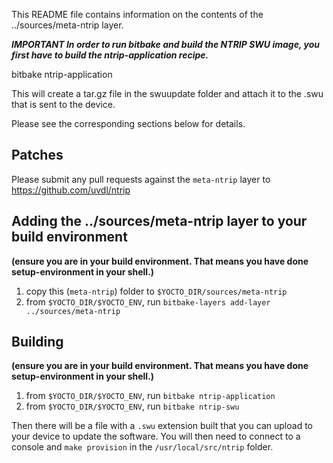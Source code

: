 This README file contains information on the contents of the ../sources/meta-ntrip layer.

***IMPORTANT
In order to run bitbake and build the NTRIP SWU image, you first have to build the ntrip-application recipe.***

bitbake ntrip-application

This will create a tar.gz file in the swuupdate folder and attach it to the .swu that is sent to the device.

Please see the corresponding sections below for details.

## Patches

Please submit any pull requests against the `meta-ntrip` layer to https://github.com/uvdl/ntrip

## Adding the ../sources/meta-ntrip layer to your build environment

**(ensure you are in your build environment.  That means you have done setup-environment in your shell.)**

 1. copy this (`meta-ntrip`) folder to `$YOCTO_DIR/sources/meta-ntrip`
 2. from `$YOCTO_DIR/$YOCTO_ENV`, run `bitbake-layers add-layer ../sources/meta-ntrip`

## Building

**(ensure you are in your build environment.  That means you have done setup-environment in your shell.)**

 1. from `$YOCTO_DIR/$YOCTO_ENV`, run `bitbake ntrip-application`
 2. from `$YOCTO_DIR/$YOCTO_ENV`, run `bitbake ntrip-swu`

Then there will be a file with a `.swu` extension built that you can upload to your device to update the software.
You will then need to connect to a console and `make provision` in the `/usr/local/src/ntrip` folder.
